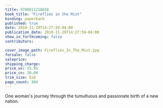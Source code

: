 ```yaml
---
title: 9780811218658
book_title: "Fireflies in the Mist"
binding: paperback
published: true
date: 2010-11-29T14:27:59-04:00
publication_date: 2010-11-29T14:27:59-04:00
show_in_forthcoming: false
contributors:

cover_image_path: Fireflies_In_The_Mist.jpg
forsale: false
saleprice:
shipping_charge:
price_us: 15.95
price_cn: 20.00
trim_size: 5x8
page_count: 304
---
```

One woman's journey through the tumultuous and passionate birth of a new nation.

